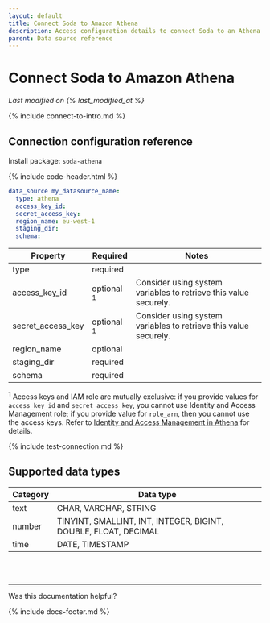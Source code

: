 ```yaml
---
layout: default
title: Connect Soda to Amazon Athena
description: Access configuration details to connect Soda to an Athena data source.
parent: Data source reference
---
```


# Connect Soda to Amazon Athena
<!--Linked to UI, access Shlink-->
*Last modified on {% last_modified_at %}*

{% include connect-to-intro.md %}

## Connection configuration reference
Install package: `soda-athena`

{% include code-header.html %}
```yaml
data_source my_datasource_name:
  type: athena
  access_key_id: 
  secret_access_key: 
  region_name: eu-west-1
  staging_dir: 
  schema: 
```

| Property          | Required | Notes                                                      |
| ----------------- | -------- | ---------------------------------------------------------- |
| type              | required |                                                            |
| access_key_id     | optional <sup>1</sup> | Consider using system variables to retrieve this value securely. |
| secret_access_key | optional <sup>1</sup> | Consider using system variables to retrieve this value securely. |
| region_name       | optional |                                                            |
| staging_dir       | required |                                                            |
| schema            | required |                                                            |

<sup>1</sup> Access keys and IAM role are mutually exclusive: if you provide values for `access_key_id` and `secret_access_key`, you cannot use Identity and Access Management role; if you provide value for `role_arn`, then you cannot use the access keys. Refer to [Identity and Access Management in Athena](https://docs.aws.amazon.com/athena/latest/ug/security-iam-athena.html) for details.

{% include test-connection.md %}

## Supported data types

| Category | Data type                                                       |
| -------- | --------------------------------------------------------------- |
| text     | CHAR, VARCHAR, STRING                                           |
| number   | TINYINT, SMALLINT, INT, INTEGER, BIGINT, DOUBLE, FLOAT, DECIMAL |
| time     | DATE, TIMESTAMP                                                 |

<br />
<br />

---

Was this documentation helpful?

<!-- LikeBtn.com BEGIN -->
<span class="likebtn-wrapper" data-theme="tick" data-i18n_like="Yes" data-ef_voting="grow" data-show_dislike_label="true" data-counter_zero_show="true" data-i18n_dislike="No"></span>
<script>(function(d,e,s){if(d.getElementById("likebtn_wjs"))return;a=d.createElement(e);m=d.getElementsByTagName(e)[0];a.async=1;a.id="likebtn_wjs";a.src=s;m.parentNode.insertBefore(a, m)})(document,"script","//w.likebtn.com/js/w/widget.js");</script>
<!-- LikeBtn.com END -->

{% include docs-footer.md %}